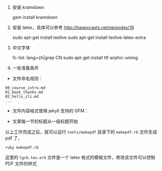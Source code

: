 1. 安装 kramdown

    gem install kramdown

2. 安装 latex，具体可以参考 http://happycasts.net/episodes/19

    sudo apt-get install texlive
    sudo apt-get install texlive-latex-extra

3. 中文字体

    fc-list :lang=zh|grep CN
    sudo apt-get install ttf-arphic-uming

4. 一些准备条件


* 文件命名规则：

```
00_course_intro.md
01_book_thanks.md
02_hello_cli.md
...
```

* 文件内容格式使用 jekyll 支持的 GFM：

* 文章每一节的标题从一级标题开始


以上工作完成之后，就可以运行 `tools/makepdf` 目录下的 `makepdf.rb` 文件生成 pdf 了，

```
ruby makepdf.rb
```
这里的 `lgcb.tex.erb` 文件是一个 latex 格式的模板文件，修改该文件可以控制 PDF 文件的样式

